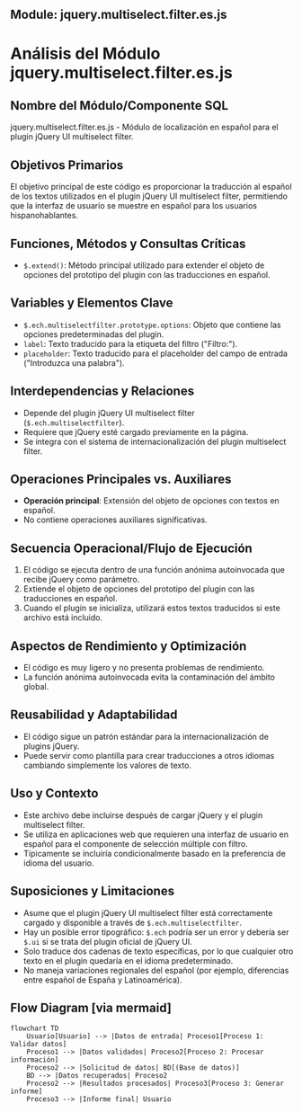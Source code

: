 ## Module: jquery.multiselect.filter.es.js

# Análisis del Módulo jquery.multiselect.filter.es.js

## Nombre del Módulo/Componente SQL
jquery.multiselect.filter.es.js - Módulo de localización en español para el plugin jQuery UI multiselect filter.

## Objetivos Primarios
El objetivo principal de este código es proporcionar la traducción al español de los textos utilizados en el plugin jQuery UI multiselect filter, permitiendo que la interfaz de usuario se muestre en español para los usuarios hispanohablantes.

## Funciones, Métodos y Consultas Críticas
- `$.extend()`: Método principal utilizado para extender el objeto de opciones del prototipo del plugin con las traducciones en español.

## Variables y Elementos Clave
- `$.ech.multiselectfilter.prototype.options`: Objeto que contiene las opciones predeterminadas del plugin.
- `label`: Texto traducido para la etiqueta del filtro ("Filtro:").
- `placeholder`: Texto traducido para el placeholder del campo de entrada ("Introduzca una palabra").

## Interdependencias y Relaciones
- Depende del plugin jQuery UI multiselect filter (`$.ech.multiselectfilter`).
- Requiere que jQuery esté cargado previamente en la página.
- Se integra con el sistema de internacionalización del plugin multiselect filter.

## Operaciones Principales vs. Auxiliares
- **Operación principal**: Extensión del objeto de opciones con textos en español.
- No contiene operaciones auxiliares significativas.

## Secuencia Operacional/Flujo de Ejecución
1. El código se ejecuta dentro de una función anónima autoinvocada que recibe jQuery como parámetro.
2. Extiende el objeto de opciones del prototipo del plugin con las traducciones en español.
3. Cuando el plugin se inicializa, utilizará estos textos traducidos si este archivo está incluido.

## Aspectos de Rendimiento y Optimización
- El código es muy ligero y no presenta problemas de rendimiento.
- La función anónima autoinvocada evita la contaminación del ámbito global.

## Reusabilidad y Adaptabilidad
- El código sigue un patrón estándar para la internacionalización de plugins jQuery.
- Puede servir como plantilla para crear traducciones a otros idiomas cambiando simplemente los valores de texto.

## Uso y Contexto
- Este archivo debe incluirse después de cargar jQuery y el plugin multiselect filter.
- Se utiliza en aplicaciones web que requieren una interfaz de usuario en español para el componente de selección múltiple con filtro.
- Típicamente se incluiría condicionalmente basado en la preferencia de idioma del usuario.

## Suposiciones y Limitaciones
- Asume que el plugin jQuery UI multiselect filter está correctamente cargado y disponible a través de `$.ech.multiselectfilter`.
- Hay un posible error tipográfico: `$.ech` podría ser un error y debería ser `$.ui` si se trata del plugin oficial de jQuery UI.
- Solo traduce dos cadenas de texto específicas, por lo que cualquier otro texto en el plugin quedaría en el idioma predeterminado.
- No maneja variaciones regionales del español (por ejemplo, diferencias entre español de España y Latinoamérica).
## Flow Diagram [via mermaid]
```mermaid
flowchart TD
    Usuario[Usuario] --> |Datos de entrada| Proceso1[Proceso 1: Validar datos]
    Proceso1 --> |Datos validados| Proceso2[Proceso 2: Procesar información]
    Proceso2 --> |Solicitud de datos| BD[(Base de datos)]
    BD --> |Datos recuperados| Proceso2
    Proceso2 --> |Resultados procesados| Proceso3[Proceso 3: Generar informe]
    Proceso3 --> |Informe final| Usuario
```
